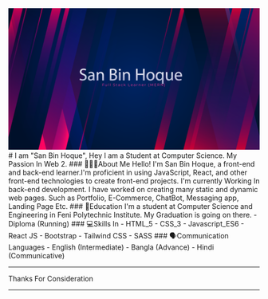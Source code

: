 <img src="./Img/github_banner.png"/>
# I am "San Bin Hoque", Hey
I am a Student at Computer Science. My Passion In Web 2.
### 🤵🏻‍♂️About Me
Hello! I'm San Bin Hoque, a front-end and back-end learner.I'm proficient in using JavaScript, React, and other front-end technologies to create front-end projects. I'm currently  Working In back-end development. I have worked on creating many static and dynamic web pages. Such as Portfolio, E-Commerce, ChatBot, Messaging app, Landing Page Etc.
### 📘Education
I'm a student at Computer Science and Engineering in Feni Polytechnic Institute. My Graduation is going on there.
- Diploma (Running)
### 💻Skills In     
- HTML_5
- CSS_3
- Javascript_ES6
- React JS
- Bootstrap
- Tailwind CSS
- SASS
### 🗣️Communication Languages
- English (Intermediate)
- Bangla (Advance)
- Hindi (Communicative)
<hr/>
Thanks For Consideration        
<hr/>
